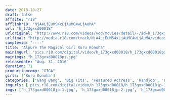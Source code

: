 ```yaml
---
date: 2018-10-27
draft: false
affsite: "r18"
afflinkr18: "NjA4LjEuMS4xLjAuMC4wLjAuMA"
url: "h_173gxxd00018"
urloriginal: "http://www.r18.com/videos/vod/movies/detail/-/id=h_173gxxd00018"
urlfinal: "http://media.r18.com/track/NjA4LjEuMS4xLjAuMC4wLjAuMA/videos/vod/movies/detail/-/id=h_173gxxd00018"
samplevid: "----"
title: "Alpure The Magical Girl Ruru Konoha"
mainimgurl: "pics.r18.com/digital/video/h_173gxxd00018/h_173gxxd00018ps.jpg"
mainimgs: "h_173gxxd00018ps.jpg"
releasedate: "Aug. 31, 2016"
duration: 71
productioncomp: "GIGA"
girls: ['Ruru Konoha']
categories: ['Gang Bang', 'Big Tits', 'Featured Actress', 'Handjob', 'Facial']
imgurls: ['pics.r18.com/digital/video/h_173gxxd00018/h_173gxxd00018jp-1.jpg', 'pics.r18.com/digital/video/h_173gxxd00018/h_173gxxd00018jp-2.jpg', 'pics.r18.com/digital/video/h_173gxxd00018/h_173gxxd00018jp-3.jpg', 'pics.r18.com/digital/video/h_173gxxd00018/h_173gxxd00018jp-4.jpg', 'pics.r18.com/digital/video/h_173gxxd00018/h_173gxxd00018jp-5.jpg', 'pics.r18.com/digital/video/h_173gxxd00018/h_173gxxd00018jp-6.jpg', 'pics.r18.com/digital/video/h_173gxxd00018/h_173gxxd00018jp-7.jpg', 'pics.r18.com/digital/video/h_173gxxd00018/h_173gxxd00018jp-8.jpg', 'pics.r18.com/digital/video/h_173gxxd00018/h_173gxxd00018jp-9.jpg', 'pics.r18.com/digital/video/h_173gxxd00018/h_173gxxd00018jp-10.jpg', 'pics.r18.com/digital/video/h_173gxxd00018/h_173gxxd00018jp-11.jpg', 'pics.r18.com/digital/video/h_173gxxd00018/h_173gxxd00018jp-12.jpg', 'pics.r18.com/digital/video/h_173gxxd00018/h_173gxxd00018jp-13.jpg', 'pics.r18.com/digital/video/h_173gxxd00018/h_173gxxd00018jp-14.jpg', 'pics.r18.com/digital/video/h_173gxxd00018/h_173gxxd00018jp-15.jpg', 'pics.r18.com/digital/video/h_173gxxd00018/h_173gxxd00018jp-16.jpg', 'pics.r18.com/digital/video/h_173gxxd00018/h_173gxxd00018jp-17.jpg', 'pics.r18.com/digital/video/h_173gxxd00018/h_173gxxd00018jp-18.jpg', 'pics.r18.com/digital/video/h_173gxxd00018/h_173gxxd00018jp-19.jpg', 'pics.r18.com/digital/video/h_173gxxd00018/h_173gxxd00018jp-20.jpg']
imgs: ['h_173gxxd00018jp-1.jpg', 'h_173gxxd00018jp-2.jpg', 'h_173gxxd00018jp-3.jpg', 'h_173gxxd00018jp-4.jpg', 'h_173gxxd00018jp-5.jpg', 'h_173gxxd00018jp-6.jpg', 'h_173gxxd00018jp-7.jpg', 'h_173gxxd00018jp-8.jpg', 'h_173gxxd00018jp-9.jpg', 'h_173gxxd00018jp-10.jpg', 'h_173gxxd00018jp-11.jpg', 'h_173gxxd00018jp-12.jpg', 'h_173gxxd00018jp-13.jpg', 'h_173gxxd00018jp-14.jpg', 'h_173gxxd00018jp-15.jpg', 'h_173gxxd00018jp-16.jpg', 'h_173gxxd00018jp-17.jpg', 'h_173gxxd00018jp-18.jpg', 'h_173gxxd00018jp-19.jpg', 'h_173gxxd00018jp-20.jpg']
---
```

